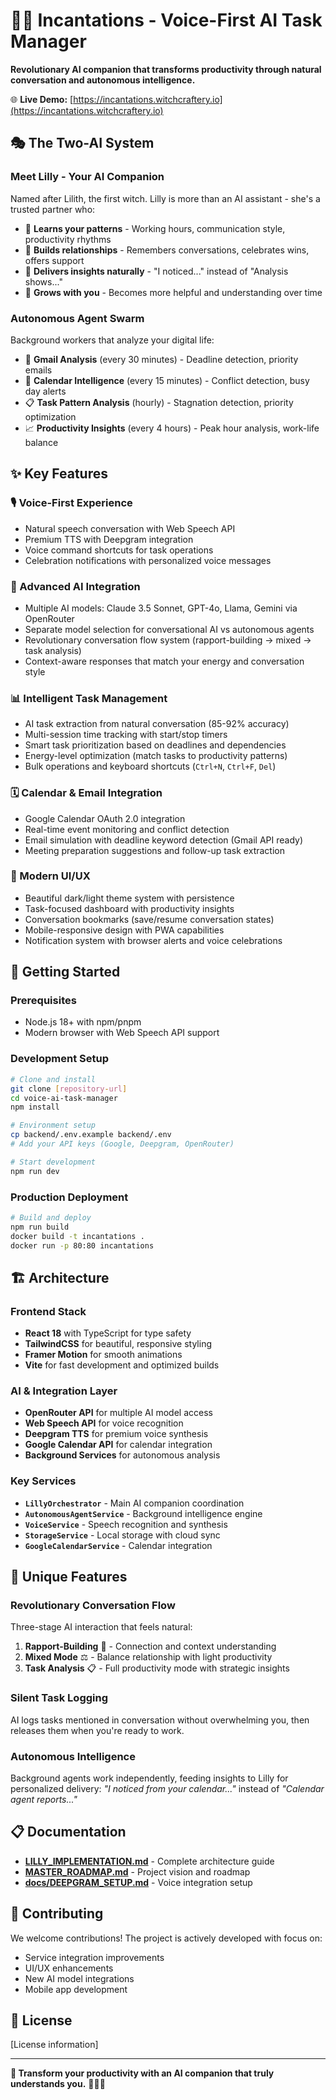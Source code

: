 # 🧙‍♀️ Incantations - Voice-First AI Task Manager

**Revolutionary AI companion that transforms productivity through natural conversation and autonomous intelligence.**

🌐 **Live Demo:** [https://incantations.witchcraftery.io](https://incantations.witchcraftery.io)

## 🎭 **The Two-AI System**

### **Meet Lilly - Your AI Companion**
Named after Lilith, the first witch. Lilly is more than an AI assistant - she's a trusted partner who:
- 🧠 **Learns your patterns** - Working hours, communication style, productivity rhythms
- 💜 **Builds relationships** - Remembers conversations, celebrates wins, offers support
- 🎯 **Delivers insights naturally** - "I noticed..." instead of "Analysis shows..."
- 🌟 **Grows with you** - Becomes more helpful and understanding over time

### **Autonomous Agent Swarm**
Background workers that analyze your digital life:
- 📧 **Gmail Analysis** (every 30 minutes) - Deadline detection, priority emails
- 📅 **Calendar Intelligence** (every 15 minutes) - Conflict detection, busy day alerts
- 📋 **Task Pattern Analysis** (hourly) - Stagnation detection, priority optimization  
- 📈 **Productivity Insights** (every 4 hours) - Peak hour analysis, work-life balance

## ✨ **Key Features**

### **🎙️ Voice-First Experience**
- Natural speech conversation with Web Speech API
- Premium TTS with Deepgram integration
- Voice command shortcuts for task operations
- Celebration notifications with personalized voice messages

### **🤖 Advanced AI Integration**
- Multiple AI models: Claude 3.5 Sonnet, GPT-4o, Llama, Gemini via OpenRouter
- Separate model selection for conversational AI vs autonomous agents
- Revolutionary conversation flow system (rapport-building → mixed → task analysis)
- Context-aware responses that match your energy and conversation style

### **📊 Intelligent Task Management**
- AI task extraction from natural conversation (85-92% accuracy)
- Multi-session time tracking with start/stop timers
- Smart task prioritization based on deadlines and dependencies
- Energy-level optimization (match tasks to productivity patterns)
- Bulk operations and keyboard shortcuts (`Ctrl+N`, `Ctrl+F`, `Del`)

### **🗓️ Calendar & Email Integration**
- Google Calendar OAuth 2.0 integration
- Real-time event monitoring and conflict detection
- Email simulation with deadline keyword detection (Gmail API ready)
- Meeting preparation suggestions and follow-up task extraction

### **🎨 Modern UI/UX**
- Beautiful dark/light theme system with persistence
- Task-focused dashboard with productivity insights
- Conversation bookmarks (save/resume conversation states)
- Mobile-responsive design with PWA capabilities
- Notification system with browser alerts and voice celebrations

## 🚀 **Getting Started**

### **Prerequisites**
- Node.js 18+ with npm/pnpm
- Modern browser with Web Speech API support

### **Development Setup**
```bash
# Clone and install
git clone [repository-url]
cd voice-ai-task-manager
npm install

# Environment setup
cp backend/.env.example backend/.env
# Add your API keys (Google, Deepgram, OpenRouter)

# Start development
npm run dev
```

### **Production Deployment**
```bash
# Build and deploy
npm run build
docker build -t incantations .
docker run -p 80:80 incantations
```

## 🏗️ **Architecture**

### **Frontend Stack**
- **React 18** with TypeScript for type safety
- **TailwindCSS** for beautiful, responsive styling  
- **Framer Motion** for smooth animations
- **Vite** for fast development and optimized builds

### **AI & Integration Layer**
- **OpenRouter API** for multiple AI model access
- **Web Speech API** for voice recognition
- **Deepgram TTS** for premium voice synthesis
- **Google Calendar API** for calendar integration
- **Background Services** for autonomous analysis

### **Key Services**
- **`LillyOrchestrator`** - Main AI companion coordination
- **`AutonomousAgentService`** - Background intelligence engine
- **`VoiceService`** - Speech recognition and synthesis
- **`StorageService`** - Local storage with cloud sync
- **`GoogleCalendarService`** - Calendar integration

## 🎯 **Unique Features**

### **Revolutionary Conversation Flow**
Three-stage AI interaction that feels natural:
1. **Rapport-Building** 🤝 - Connection and context understanding
2. **Mixed Mode** ⚖️ - Balance relationship with light productivity  
3. **Task Analysis** 📋 - Full productivity mode with strategic insights

### **Silent Task Logging**
AI logs tasks mentioned in conversation without overwhelming you, then releases them when you're ready to work.

### **Autonomous Intelligence**
Background agents work independently, feeding insights to Lilly for personalized delivery: *"I noticed from your calendar..."* instead of *"Calendar agent reports..."*

## 📋 **Documentation**

- **[LILLY_IMPLEMENTATION.md](./LILLY_IMPLEMENTATION.md)** - Complete architecture guide
- **[MASTER_ROADMAP.md](../MASTER_ROADMAP.md)** - Project vision and roadmap
- **[docs/DEEPGRAM_SETUP.md](./docs/DEEPGRAM_SETUP.md)** - Voice integration setup

## 🤝 **Contributing**

We welcome contributions! The project is actively developed with focus on:
- Service integration improvements
- UI/UX enhancements  
- New AI model integrations
- Mobile app development

## 📄 **License**

[License information]

---

**🎯 Transform your productivity with an AI companion that truly understands you.** 🧙‍♀️✨
